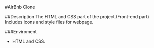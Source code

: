 #AirBnb Clone

##Description
The HTML and CSS part of the project.(Front-end part)
Includes icons and style files  for webpage.

###Enviroment
* HTML and CSS.